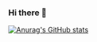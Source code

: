 ### Hi there 👋
[![Anurag's GitHub stats](https://github-readme-stats.vercel.app/api?username=MrDalo)](https://github.com/anuraghazra/github-readme-stats)
<!--
**MrDalo/MrDalo** is a ✨ _special_ ✨ repository because its `README.md` (this file) appears on your GitHub profile.

Here are some ideas to get you started:

- 🔭 I’m currently working on ...
- 🌱 I’m currently learning ...
- 👯 I’m looking to collaborate on ...
- 🤔 I’m looking for help with ...
- 💬 Ask me about ...
- 📫 How to reach me: ...
- 😄 Pronouns: ...
- ⚡ Fun fact: ...
-->
